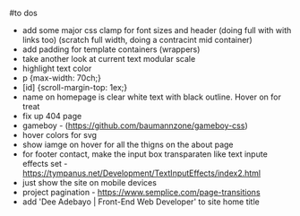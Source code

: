 #to dos

- add some major css clamp for font sizes and header (doing full with with links too) (scratch full width, doing a contracint mid container)
- add padding for template containers (wrappers)
- take another look at current text modular scale
- highlight text color
- p {max-width: 70ch;}
- [id] {scroll-margin-top: 1ex;}
- name on homepage is clear white text with black outline. Hover on for treat
- fix up 404 page
- gameboy - (https://github.com/baumannzone/gameboy-css)
- hover colors for svg
- show iamge on hover for all the thigns on the about page
- for footer contact, make the input box transparaten like text inpute effects set - https://tympanus.net/Development/TextInputEffects/index2.html
- just show the site on mobile devices
- project pagination - https://www.semplice.com/page-transitions
- add 'Dee Adebayo | Front-End Web Developer' to site home title
